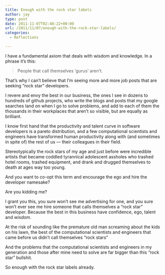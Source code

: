 ```yaml
---
title: Enough with the rock star labels
author: jay
type: post
date: 2011-11-07T02:48:22+00:00
url: /2011/11/07/enough-with-the-rock-star-labels/
categories:
  - Reflections

---
```

I have a fundamental axiom that deals with wisdom and knowledge. In a phrase it’s this:

> People that call themselves ‘gurus’ aren’t.

That’s why I can’t believe that I’m seeing more and more job posts that are seeking “rock star” developers.

I revere and envy the best in our business, the ones I see in dozens to hundreds of github projects, who write the blogs and posts that my google searches land on when I go to solve problems, and add to each of them the thousands in their workplaces that aren’t so visible, but are equally as brilliant.

I know first hand that the productivity and talent curve in software developers is a pareto distribution, and a few computational scientists and engineers have transformed human productivity along with (and sometimes in spite of) the rest of us — their colleagues in their field.

Stereotypically the rock stars of my age and just before were incredible artists that became coddled tyrannical adolescent assholes who trashed hotel rooms, trashed equipment, and drank and drugged themselves to death at ages way too young.

And you want to co-opt this term and encourage the ego and hire the developer namesake?

Are you kidding me?

I grant you this, you sure won’t see me advertising for one, and you sure won’t ever see me hire someone that calls themselves a “rock star” developer. Because the best in this business have confidence, ego, talent and _wisdom_.

At the risk of sounding like the premature old man screaming about the kids on his lawn, the best of the computational scientists and engineers that came before us didn’t call themselves “rock stars”

And the problems that the computational scientists and engineers in my generation and those after mine need to solve are far bigger than this “rock star” bullshit.

So enough with the rock star labels already.